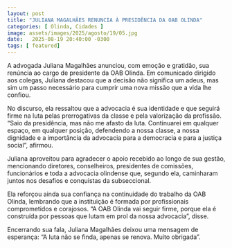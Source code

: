```yaml
---
layout: post
title: "JULIANA MAGALHÃES RENUNCIA À PRESIDÊNCIA DA OAB OLINDA"
categories: [ Olinda, Cidades ]
image: assets/images/2025/agosto/19/05.jpg
date:   2025-08-19 20:40:00 -0300
tags: [ featured]
---
```

A advogada Juliana Magalhães anunciou, com emoção e gratidão, sua renúncia ao cargo de presidente da OAB Olinda. Em comunicado dirigido aos colegas, Juliana destacou que a decisão não significa um adeus, mas sim um passo necessário para cumprir uma nova missão que a vida lhe confiou.

No discurso, ela ressaltou que a advocacia é sua identidade e que seguirá firme na luta pelas prerrogativas da classe e pela valorização da profissão. “Saio da presidência, mas não me afasto da luta. Continuarei em qualquer espaço, em qualquer posição, defendendo a nossa classe, a nossa dignidade e a importância da advocacia para a democracia e para a justiça social”, afirmou.

Juliana aproveitou para agradecer o apoio recebido ao longo de sua gestão, mencionando diretores, conselheiros, presidentes de comissões, funcionários e toda a advocacia olindense que, segundo ela, caminharam juntos nos desafios e conquistas da subseccional.

Ela reforçou ainda sua confiança na continuidade do trabalho da OAB Olinda, lembrando que a instituição é formada por profissionais comprometidos e corajosos. “A OAB Olinda vai seguir firme, porque ela é construída por pessoas que lutam em prol da nossa advocacia”, disse.

Encerrando sua fala, Juliana Magalhães deixou uma mensagem de esperança: “A luta não se finda, apenas se renova. Muito obrigada”.